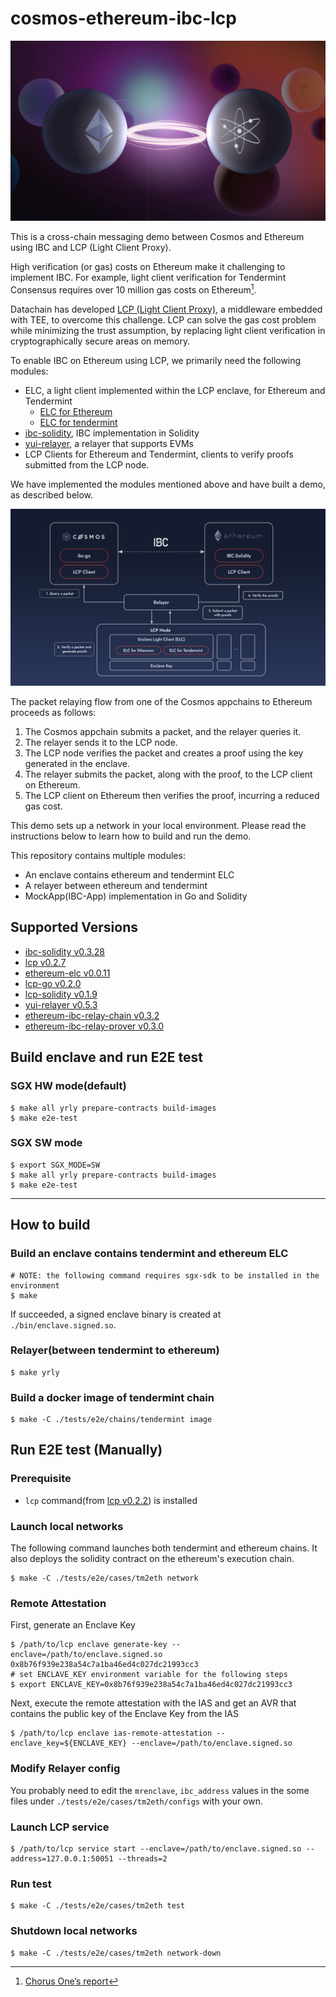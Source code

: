 # cosmos-ethereum-ibc-lcp

![banner](./docs/images/banner.png)

This is a cross-chain messaging demo between Cosmos and Ethereum using IBC and LCP (Light Client Proxy).

High verification (or gas) costs on Ethereum make it challenging to implement IBC.
For example, light client verification for Tendermint Consensus requires over 10 million gas costs on Ethereum[^1].

Datachain has developed [LCP (Light Client Proxy)](https://github.com/datachainlab/lcp), a middleware embedded with TEE, to overcome this challenge.
LCP can solve the gas cost problem while minimizing the trust assumption,
by replacing light client verification in cryptographically secure areas on memory.

To enable IBC on Ethereum using LCP, we primarily need the following modules:
- ELC, a light client implemented within the LCP enclave, for Ethereum and Tendermint
    - [ELC for Ethereum](https://github.com/datachainlab/ethereum-elc)
    - [ELC for tendermint](https://github.com/datachainlab/lcp/tree/main/modules/tendermint-lc)
- [ibc-solidity](https://github.com/hyperledger-labs/yui-ibc-solidity), IBC implementation in Solidity
- [yui-relayer](https://github.com/datachainlab/yui-relayer), a relayer that supports EVMs
- LCP Clients for Ethereum and Tendermint, clients to verify proofs submitted from the LCP node.

We have implemented the modules mentioned above and have built a demo, as described below.

![architecture](./docs/images/architecture.png)

The packet relaying flow from one of the Cosmos appchains to Ethereum proceeds as follows:
1. The Cosmos appchain submits a packet, and the relayer queries it.
2. The relayer sends it to the LCP node.
3. The LCP node verifies the packet and creates a proof using the key generated in the enclave.
4. The relayer submits the packet, along with the proof, to the LCP client on Ethereum.
5. The LCP client on Ethereum then verifies the proof, incurring a reduced gas cost.

This demo sets up a network in your local environment.
Please read the instructions below to learn how to build and run the demo.

This repository contains multiple modules:
- An enclave contains ethereum and tendermint ELC
- A relayer between ethereum and tendermint
- MockApp(IBC-App) implementation in Go and Solidity

[^1]: [Chorus One’s report](https://github.com/ChorusOne/tendermint-sol)

## Supported Versions

- [ibc-solidity v0.3.28](https://github.com/hyperledger-labs/yui-ibc-solidity/releases/tag/v0.3.28)
- [lcp v0.2.7](https://github.com/datachainlab/lcp/releases/tag/v0.2.7)
- [ethereum-elc v0.0.11](https://github.com/datachainlab/ethereum-elc/releases/tag/v0.0.11)
- [lcp-go v0.2.0](https://github.com/datachainlab/lcp-go/releases/tag/v0.2.0)
- [lcp-solidity v0.1.9](https://github.com/datachainlab/lcp-solidity/releases/tag/v0.1.9)
- [yui-relayer v0.5.3](https://github.com/hyperledger-labs/yui-relayer/releases/tag/v0.5.3)
- [ethereum-ibc-relay-chain v0.3.2](https://github.com/datachainlab/ethereum-ibc-relay-chain/releases/tag/v0.3.2)
- [ethereum-ibc-relay-prover v0.3.0](https://github.com/datachainlab/ethereum-ibc-relay-prover/releases/tag/v0.3.0)

## Build enclave and run E2E test

### SGX HW mode(default)

```
$ make all yrly prepare-contracts build-images
$ make e2e-test
```

### SGX SW mode

```
$ export SGX_MODE=SW
$ make all yrly prepare-contracts build-images
$ make e2e-test
```

------------

## How to build

### Build an enclave contains tendermint and ethereum ELC

```
# NOTE: the following command requires sgx-sdk to be installed in the environment
$ make
```

If succeeded, a signed enclave binary is created at `./bin/enclave.signed.so`.

### Relayer(between tendermint to ethereum)

```
$ make yrly
```

### Build a docker image of tendermint chain

```
$ make -C ./tests/e2e/chains/tendermint image
```

## Run E2E test (Manually)

### Prerequisite

- `lcp` command(from [lcp v0.2.2](https://github.com/datachainlab/lcp/releases/tag/v0.2.2)) is installed

### Launch local networks

The following command launches both tendermint and ethereum chains. It also deploys the solidity contract on the ethereum's execution chain.

```
$ make -C ./tests/e2e/cases/tm2eth network
```

### Remote Attestation

First, generate an Enclave Key

```
$ /path/to/lcp enclave generate-key --enclave=/path/to/enclave.signed.so
0x8b76f939e238a54c7a1ba46ed4c027dc21993cc3
# set ENCLAVE_KEY environment variable for the following steps
$ export ENCLAVE_KEY=0x8b76f939e238a54c7a1ba46ed4c027dc21993cc3
```

Next, execute the remote attestation with the IAS and get an AVR that contains the public key of the Enclave Key from the IAS

```
$ /path/to/lcp enclave ias-remote-attestation --enclave_key=${ENCLAVE_KEY} --enclave=/path/to/enclave.signed.so
```

### Modify Relayer config

You probably need to edit the `mrenclave`, `ibc_address` values in the some files under `./tests/e2e/cases/tm2eth/configs` with your own.

### Launch LCP service

```
$ /path/to/lcp service start --enclave=/path/to/enclave.signed.so --address=127.0.0.1:50051 --threads=2
```

### Run test

```
$ make -C ./tests/e2e/cases/tm2eth test
```

### Shutdown local networks

```
$ make -C ./tests/e2e/cases/tm2eth network-down
```
